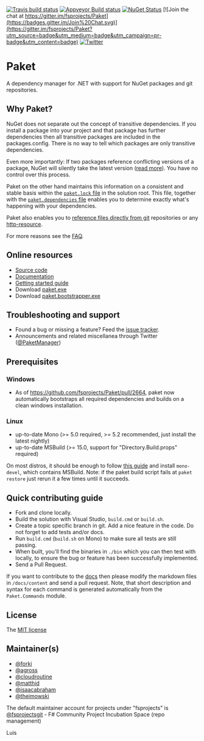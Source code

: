 [![Travis build status](https://api.travis-ci.org/fsprojects/Paket.svg?branch=master)](https://travis-ci.org/fsprojects/Paket?branch=master)
[![Appveyor Build status](https://ci.appveyor.com/api/projects/status/f77ejdp6mtkris2u/branch/master?svg=true)](https://ci.appveyor.com/project/paket/paket/branch/master)
[![NuGet Status](https://img.shields.io/nuget/v/Paket.svg?style=flat)](https://www.nuget.org/packages/Paket/)
[![Join the chat at https://gitter.im/fsprojects/Paket](https://badges.gitter.im/Join%20Chat.svg)](https://gitter.im/fsprojects/Paket?utm_source=badge&utm_medium=badge&utm_campaign=pr-badge&utm_content=badge)
[![Twitter](https://img.shields.io/badge/Twitter-PaketManager-blue.svg)](https://twitter.com/PaketManager)

# Paket

A dependency manager for .NET with support for NuGet packages and git repositories.

## Why Paket?

NuGet does not separate out the concept of transitive dependencies.
If you install a package into your project and that package has further dependencies then all transitive packages are included in the packages.config.
There is no way to tell which packages are only transitive dependencies.

Even more importantly: If two packages reference conflicting versions of a package, NuGet will silently take the latest version ([read more](https://fsprojects.github.io/Paket/controlling-nuget-resolution.html)). You have no control over this process.

Paket on the other hand maintains this information on a consistent and stable basis within the [`paket.lock` file][7] in the solution root.
This file, together with the [`paket.dependencies` file][8] enables you to determine exactly what's happening with your dependencies.

Paket also enables you to [reference files directly from git][9] repositories or any [http-resource][11].

For more reasons see the [FAQ][10].

## Online resources

 - [Source code][1]
 - [Documentation][2]
 - [Getting started guide](https://fsprojects.github.io/Paket/get-started.html)
 - Download [paket.exe][3]
 - Download [paket.bootstrapper.exe][3]

## Troubleshooting and support

 - Found a bug or missing a feature? Feed the [issue tracker][4].
 - Announcements and related miscellanea through Twitter ([@PaketManager][5])
 

## Prerequisites

### Windows
 - As of https://github.com/fsprojects/Paket/pull/2664, paket now automatically bootstraps all required dependencies and builds on a clean windows installation.

### Linux

 - up-to-date Mono (>= 5.0 required, >= 5.2 recommended, just install the latest nightly)
 - up-to-date MSBuild (>= 15.0, support for "Directory.Build.props" required)

 On most distros, it should be enough to follow [this guide](http://www.mono-project.com/docs/getting-started/install/linux/) and install ``mono-devel``, which contains MSBuild.
 Note: if the paket build script fails at ``paket restore`` just rerun it a few times until it succeeds.

## Quick contributing guide

 - Fork and clone locally.
 - Build the solution with Visual Studio, `build.cmd` or `build.sh`.
 - Create a topic specific branch in git. Add a nice feature in the code. Do not
   forget to add tests and/or docs.
 - Run `build.cmd` (`build.sh` on Mono) to make sure all tests are still
   passing.
 - When built, you'll find the binaries in `./bin` which you can then test
   with locally, to ensure the bug or feature has been successfully implemented.
 - Send a Pull Request.

If you want to contribute to the [docs][2] then please modify the markdown files in `/docs/content` and send a pull request.
Note, that short description and syntax for each command is generated automatically from the `Paket.Commands` module.

## License

The [MIT license][6]

## Maintainer(s)

- [@forki](https://github.com/forki)
- [@agross](https://github.com/agross)
- [@cloudroutine](https://github.com/cloudroutine)
- [@matthid](https://github.com/matthid)
- [@isaacabraham](https://github.com/isaacabraham)
- [@theimowski](https://github.com/theimowski)

The default maintainer account for projects under "fsprojects" is [@fsprojectsgit](https://github.com/fsprojectsgit) - F# Community Project Incubation Space (repo management)

 [1]: https://github.com/fsprojects/Paket/
 [2]: https://fsprojects.github.io/Paket/
 [3]: https://github.com/fsprojects/Paket/releases/latest
 [4]: https://github.com/fsprojects/Paket/issues
 [5]: https://twitter.com/PaketManager
 [6]: https://github.com/fsprojects/Paket/blob/master/LICENSE.txt
 [7]: https://fsprojects.github.io/Paket/lock-file.html
 [8]: https://fsprojects.github.io/Paket/dependencies-file.html
 [9]: https://fsprojects.github.io/Paket/git-dependencies.html
 [10]: https://fsprojects.github.io/Paket/faq.html
 [11]: https://fsprojects.github.io/Paket/http-dependencies.html
 [badge-pr-stats]: https://www.issuestats.com/github/fsprojects/Paket/badge/pr
 [badge-issue-stats]: https://www.issuestats.com/github/fsprojects/Paket/badge/issue
 [link-issue-stats]: https://www.issuestats.com/github/fsprojects/Paket
Luis
